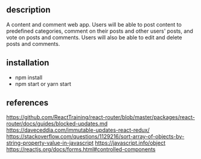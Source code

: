## description
A content and comment web app. Users will be able to post content to predefined categories, comment on their posts and other users' posts, and vote on posts and comments. Users will also be able to edit and delete posts and comments.

## installation
- npm install
- npm start or yarn start


## references
https://github.com/ReactTraining/react-router/blob/master/packages/react-router/docs/guides/blocked-updates.md
https://daveceddia.com/immutable-updates-react-redux/
https://stackoverflow.com/questions/1129216/sort-array-of-objects-by-string-property-value-in-javascript
https://javascript.info/object
https://reactjs.org/docs/forms.html#controlled-components